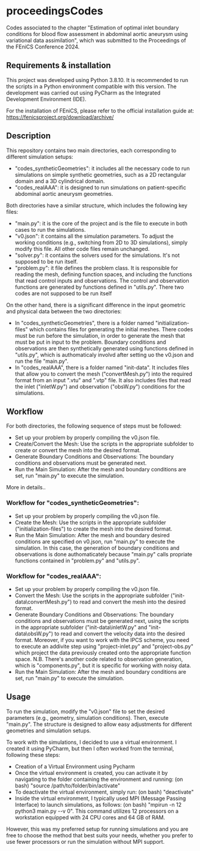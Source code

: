 # proceedingsCodes
Codes associated to the chapter "Estimation of optimal inlet boundary conditions for blood flow assessment in abdominal aortic aneurysm using variational data assimilation", which was submitted to the Proceedings of the FEniCS Conference 2024.

## Requirements & installation
This project was developed using Python 3.8.10. It is recommended to run the scripts in a Python environment compatible with this version. The development was carried out using PyCharm as the Integrated Development Environment (IDE).

For the installation of FEniCS, please refer to the official installation guide at: https://fenicsproject.org/download/archive/

## Description
This repository contains two main directories, each corresponding to different simulation setups:
- "codes_syntheticGeometries": it includes all the necessary code to run simulations on simple synthetic geometries, such as a 2D rectangular domain and a 3D cylindrical domain.
- "codes_realAAA": it is designed to run simulations on patient-specific abdominal aortic aneurysm geometries.

Both directories have a similar structure, which includes the following key files:
- "main.py": it is the core of the project and is the file to execute in both cases to run the simulations.
- "v0.json": it contains all the simulation parameters. To adjust the working conditions (e.g., switching from 2D to 3D simulations), simply modify this file. All other code files remain unchanged.
- "solver.py": it contains the solvers used for the simulations. It's not supposed to be run itself.
- "problem.py": it file defines the problem class. It is responsible for reading the mesh, defining function spaces, and including the functions that read control inputs and observations. The control and observation functions are generated by functions defined in "utils.py". There two codes are not supposed to be run itself

On the other hand, there is a significant difference in the input geometric and physical data between the two directories:
- In "codes_syntheticGeometries", there is a folder named "initialization-files" which contains files for generating the initial meshes. There codes must be run before the simulation, in order to generate the mesh that must be put in input to the problem.
  Boundary conditions and observations are then synthetically generated using functions defined in "utils.py", which is authomaticaly involvd after setting uo the v0.json and run the file "main.py".
- In "codes_realAAA", there is a folder named "init-data". It includes files that allow you to convert the mesh ("convertMesh.py") into the required format from an input ".vtu" and ".vtp" file. It also includes files that read the inlet ("inletW.py") and observation ("obsW.py") conditions for the simulations.

## Workflow
For both directories, the following sequence of steps must be followed:
- Set up your problem by properly compiling the v0.json file.
- Create/Convert the Mesh: Use the scripts in the appropriate subfolder to create or convert the mesh into the desired format.
- Generate Boundary Conditions and Observations: The boundary conditions and observations must be generated next. 
- Run the Main Simulation: After the mesh and boundary conditions are set, run "main.py" to execute the simulation.

More in details..
### Workflow for "codes_syntheticGeometries":
- Set up your problem by properly compiling the v0.json file.
- Create the Mesh: Use the scripts in the appropriate subfolder ("initialization-files") to create the mesh into the desired format.
- Run the Main Simulation: After the mesh and boundary desired conditions are specified on v0.json, run "main.py" to execute the simulation. In this case, the generation of boundary conditions and observations is done authomaticately because "main.py" calls propriate functions contained in "problem.py" and "utils.py".

### Workflow for "codes_realAAA":
- Set up your problem by properly compiling the v0.json file.
- Convert the Mesh: Use the scripts in the appropriate subfolder ("init-data\convertMesh.py") to read and convert the mesh into the desired format.
- Generate Boundary Conditions and Observations: The boundary conditions and observations must be generated next, using the scripts in the appropriate subfolder ("init-data\inletW.py" and "init-data\obsW.py") to read and convert the velocity data into the desired format. Moreover, if you want to work with the IPCS scheme, you need to execute an addivite step using "project-inlet.py" and "project-obs.py" which project the data previously created onto the appropriate function space.
N.B. There's another code related to observation generation, which is "components.py", but it is specific for working with noisy data.
- Run the Main Simulation: After the mesh and boundary conditions are set, run "main.py" to execute the simulation.

## Usage
To run the simulation, modify the "v0.json" file to set the desired parameters (e.g., geometry, simulation conditions). Then, execute "main.py". The structure is designed to allow easy adjustments for different geometries and simulation setups.

To work with the simulations, I decided to use a virtual environment. I created it using PyCharm, but then I often worked from the terminal, following these steps:
- Creation of a Virtual Environment using Pycharm
- Once the virtual environment is created, you can activate it by navigating to the folder containing the environment and running:
(on bash) "source /path/to/folder/bin/activate"
- To deactivate the virtual environment, simply run:
(on bash) "deactivate"
- Inside the virtual environment, I typically used MPI (Message Passing Interface) to launch simulations, as follows:
(on bash) "mpirun -n 12 python3 main.py --v 0".
This command utilizes 12 processors on a workstation equipped with 24 CPU cores and 64 GB of RAM.

However, this was my preferred setup for running simulations and you are free to choose the method that best suits your needs, whether you prefer to use fewer processors or run the simulation without MPI support.

